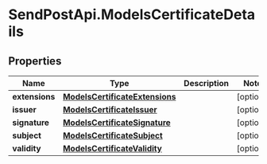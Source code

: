 # SendPostApi.ModelsCertificateDetails

## Properties

Name | Type | Description | Notes
------------ | ------------- | ------------- | -------------
**extensions** | [**ModelsCertificateExtensions**](ModelsCertificateExtensions.md) |  | [optional] 
**issuer** | [**ModelsCertificateIssuer**](ModelsCertificateIssuer.md) |  | [optional] 
**signature** | [**ModelsCertificateSignature**](ModelsCertificateSignature.md) |  | [optional] 
**subject** | [**ModelsCertificateSubject**](ModelsCertificateSubject.md) |  | [optional] 
**validity** | [**ModelsCertificateValidity**](ModelsCertificateValidity.md) |  | [optional] 


